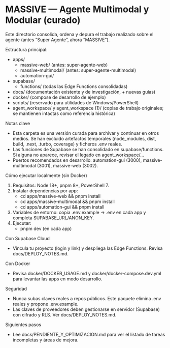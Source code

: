 # MASSIVE — Agente Multimodal y Modular (curado)

Este directorio consolida, ordena y depura el trabajo realizado sobre el agente (antes “Super Agente”, ahora “MASSIVE”).

Estructura principal:
- apps/
  - massive-web/ (antes: super-agente-web)
  - massive-multimodal/ (antes: super-agente-multimodal)
  - automation-gui/
- supabase/
  - functions/ (todas las Edge Functions consolidadas)
- docs/ (documentación existente y de investigación, + nuevas guías)
- docker/ (compose de desarrollo de ejemplo)
- scripts/ (reservado para utilidades de Windows/PowerShell)
- agent_workspace/ y agent_workspace (1)/ (copias de trabajo originales; se mantienen intactas como referencia histórica)

Notas clave
- Esta carpeta es una versión curada para archivar y continuar en otros medios. Se han excluido artefactos temporales (node_modules, dist, build, .next, .turbo, coverage) y ficheros .env reales.
- Las funciones de Supabase se han consolidado en supabase/functions. Si alguna no aparece, revisar el legado en agent_workspace/…
- Puertos recomendados en desarrollo: automation-gui (3000), massive-multimodal (3001), massive-web (3002).

Cómo ejecutar localmente (sin Docker)
1) Requisitos: Node 18+, pnpm 8+, PowerShell 7.
2) Instalar dependencias por app:
   - cd apps/massive-web && pnpm install
   - cd apps/massive-multimodal && pnpm install
   - cd apps/automation-gui && pnpm install
3) Variables de entorno: copia .env.example -> .env en cada app y completa SUPABASE_URL/ANON_KEY.
4) Ejecutar:
   - pnpm dev (en cada app)

Con Supabase Cloud
- Vincula tu proyecto (login y link) y despliega las Edge Functions. Revisa docs/DEPLOY_NOTES.md.

Con Docker
- Revisa docker/DOCKER_USAGE.md y docker/docker-compose.dev.yml para levantar las apps en modo desarrollo.

Seguridad
- Nunca subas claves reales a repos públicos. Este paquete elimina .env reales y propone .env.example.
- Las claves de proveedores deben gestionarse en servidor (Supabase) con cifrado y RLS. Ver docs/DEPLOY_NOTES.md.

Siguientes pasos
- Lee docs/PENDIENTE_Y_OPTIMIZACION.md para ver el listado de tareas incompletas y áreas de mejora.

